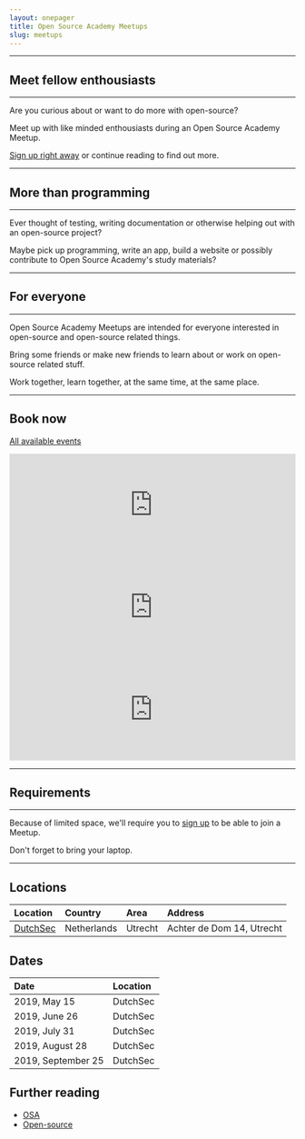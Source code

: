 ```yaml
---
layout: onepager
title: Open Source Academy Meetups
slug: meetups
---
```


---
## Meet fellow enthousiasts

---
Are you curious about or want to do more with open-source? 

Meet up with like minded enthousiasts during an Open Source Academy Meetup.

[Sign up right away](http://osa.fikket.nl/) or continue reading to find out more.

---
## More than programming

---
Ever thought of testing, writing documentation or otherwise helping out with an open-source project?

Maybe pick up programming, write an app, build a website or possibly contribute to Open Source Academy's study materials?

---
## For everyone

---
Open Source Academy Meetups are intended for everyone interested in open-source and open-source related things.

Bring some friends or make new friends to learn about or work on open-source related stuff.

Work together, learn together, at the same time, at the same place. 

---
## Book now
[All available events](http://osa.fikket.nl/)

<iframe height="180" src="http://osa.fikket.nl/event/utrecht-osa-meetup-19-06.iframe" style="border: 0px" width="100%"></iframe>
<iframe height="180" src="http://osa.fikket.nl/event/utrecht-osa-meetup-19-07.iframe" style="border: 0px" width="100%"></iframe>
<iframe height="180" src="http://osa.fikket.nl/event/utrecht-osa-meetup-19-08.iframe" style="border: 0px" width="100%"></iframe>

---
## Requirements

---
Because of limited space, we'll require you to [sign up](http://osa.fikket.nl/) to be able to join a Meetup. 

Don't forget to bring your laptop.

---
## Locations

| Location                         | Country     | Area    | Address                   |
| :---                             | :---        | :---    | :---                      |
| [DutchSec](https://dutchsec.com) | Netherlands | Utrecht | Achter de Dom 14, Utrecht |

## Dates

| Date               | Location |
| :---               | :---     |
| 2019, May 15       | DutchSec |
| 2019, June 26      | DutchSec |
| 2019, July 31      | DutchSec |
| 2019, August 28    | DutchSec |
| 2019, September 25 | DutchSec |

## Further reading
- [OSA](/about/) 
- [Open-source](/about/open-source)

